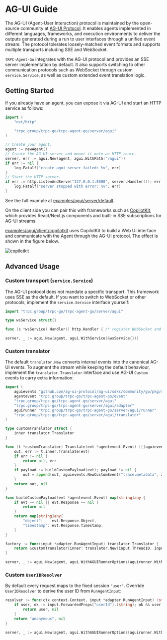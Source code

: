 # AG-UI Guide

The AG-UI (Agent-User Interaction) protocol is maintained by the open-source community at [AG-UI Protocol](https://github.com/ag-ui-protocol/ag-ui). It enables agents implemented in different languages, frameworks, and execution environments to deliver the outputs generated during a run to user interfaces through a unified event stream. The protocol tolerates loosely-matched event formats and supports multiple transports including SSE and WebSocket.

`tRPC-Agent-Go` integrates with the AG-UI protocol and provides an SSE server implementation by default. It also supports switching to other communication protocols such as WebSocket through custom `service.Service`, as well as custom extended event translation logic.

## Getting Started

If you already have an agent, you can expose it via AG-UI and start an HTTP service as follows:

```go
import (
    "net/http"

    "trpc.group/trpc-go/trpc-agent-go/server/agui"
)

// Create your agent.
agent := newAgent()
// Create the AG-UI server and mount it onto an HTTP route.
server, err := agui.New(agent, agui.WithPath("/agui"))
if err != nil {
    log.Fatalf("create agui server failed: %v", err)
}
// Start the HTTP server.
if err := http.ListenAndServe("127.0.0.1:8080", server.Handler()); err != nil {
    log.Fatalf("server stopped with error: %v", err)
}
```

See the full example at [examples/agui/server/default](https://github.com/trpc-group/trpc-agent-go/tree/main/examples/agui/server/default).

On the client side you can pair this with frameworks such as [CopilotKit](https://github.com/CopilotKit/CopilotKit), which provides React/Next.js components and built-in SSE subscriptions for AG-UI streams.

[examples/agui/client/copilotkit](https://github.com/trpc-group/trpc-agent-go/tree/main/examples/agui/client/copilotkit) uses CopilotKit to build a Web UI interface and communicate with the Agent through the AG-UI protocol. The effect is shown in the figure below.

![copilotkit](../assets/img/agui/copilotkit.png)

## Advanced Usage

### Custom transport (`service.Service`)

The AG-UI protocol does not mandate a specific transport. This framework uses SSE as the default. If you want to switch to WebSocket or other protocols, implement the `service.Service` interface yourself:

```go
import "trpc.group/trpc-go/trpc-agent-go/server/agui"

type wsService struct{}

func (s *wsService) Handler() http.Handler { /* register WebSocket and stream events */ }

server, _ := agui.New(agent, agui.WithService(&wsService{}))
```

### Custom translator

The default `translator.New` converts internal events into the canonical AG-UI events. To augment the stream while keeping the default behaviour, implement the `translator.Translator` interface and use AG-UI `Custom` events to carry extra information:

```go
import (
    aguievents "github.com/ag-ui-protocol/ag-ui/sdks/community/go/pkg/core/events"
    agentevent "trpc.group/trpc-go/trpc-agent-go/event"
    "trpc.group/trpc-go/trpc-agent-go/server/agui"
    "trpc.group/trpc-go/trpc-agent-go/server/agui/adapter"
    aguirunner "trpc.group/trpc-go/trpc-agent-go/server/agui/runner"
    "trpc.group/trpc-go/trpc-agent-go/server/agui/translator"
)

type customTranslator struct {
    inner translator.Translator
}

func (t *customTranslator) Translate(evt *agentevent.Event) ([]aguievents.Event, error) {
    out, err := t.inner.Translate(evt)
    if err != nil {
        return nil, err
    }
    if payload := buildCustomPayload(evt); payload != nil {
        out = append(out, aguievents.NewCustomEvent("trace.metadata", aguievents.WithValue(payload)))
    }
    return out, nil
}

func buildCustomPayload(evt *agentevent.Event) map[string]any {
    if evt == nil || evt.Response == nil {
        return nil
    }
    return map[string]any{
        "object":    evt.Response.Object,
        "timestamp": evt.Response.Timestamp,
    }
}

factory := func(input *adapter.RunAgentInput) translator.Translator {
    return &customTranslator{inner: translator.New(input.ThreadID, input.RunID)}
}

server, _ := agui.New(agent, agui.WithAGUIRunnerOptions(aguirunner.WithTranslatorFactory(factory)))
```

### Custom `UserIDResolver`

By default every request maps to the fixed session `"user"`. Override `UserIDResolver` to derive the user ID from `RunAgentInput`:

```go
resolver := func(ctx context.Context, input *adapter.RunAgentInput) (string, error) {
    if user, ok := input.ForwardedProps["userId"].(string); ok && user != "" {
        return user, nil
    }
    return "anonymous", nil
}

server, _ := agui.New(agent, agui.WithAGUIRunnerOptions(aguirunner.WithUserIDResolver(resolver)))
```
